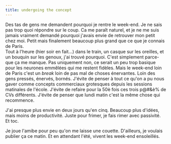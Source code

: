 ```yaml
---
title: undergoing the concept
---
```


Des tas de gens me demandent pourquoi je rentre le week-end. Je ne sais pas
trop quoi répondre sur le coup. Ca me paraît naturel, et je ne me suis jamais
vraiment demandé pourquoi j'avais envie de retrouver mon petit chez moi. Petit
mais finalement beaucoup plus grand que ce que je connais de Paris.  
Tout à l'heure (hier soir en fait...) dans le train, un casque sur les
oreilles, et un bouquin sur les genoux, j'ai trouvé pourquoi. C'est simplement
parce-que ça me manque. Pas uniquement non, ce serait un peu trop basique pour
les neurones emmêlées qui me restent fidèles. Mais le week-end loin de Paris
c'est un _break_ loin de pas mal de choses énervantes. Loin des gens pressés,
énervés, bornés. J'évite de penser à tout ce qu'on a pu nous gaver comme
concepts commerciaux grotesques depuis les sessions matinales de l'école.
J'évite de refaire pour la 50è fois ces trois p@#&è% de CVs différents.
J'évite de penser que lundi matin c'est la même chose qui recommence.

J'ai presque plus envie en deux jours qu'en cinq. Beaucoup plus d'idées, mais
moins de productivité. Juste pour frimer, je fais rimer avec passivité.  
Et toc.

Je joue l'amibe pour peu qu'on me laisse une couette. D'ailleurs, je voulais
publier ça ce matin. Et en attendant l'été, vivent les week-end ensoleillés.

